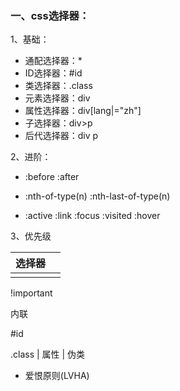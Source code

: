 ### 一、css选择器：

1、基础：

* 通配选择器：\*
* ID选择器：\#id
* 类选择器：.class
* 元素选择器：div
* 属性选择器：div\[lang\|="zh"\]
* 子选择器：div&gt;p
* 后代选择器：div p



2、进阶：

* :before  :after

* :nth-of-type\(n\)   :nth-last-of-type\(n\)

* :active :link :focus :visited :hover



3、优先级

| 选择器 |  |
| :--- | :--- |
|  |  |

!important 

 内联

\#id 

.class \| 属性 \| 伪类



* 爱恨原则\(LVHA\)




